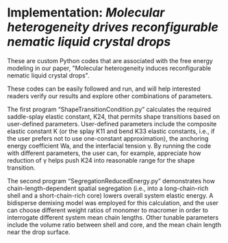 # Implementation: *Molecular heterogeneity drives reconfigurable nematic liquid crystal drops*

These are custom Python codes that are associated with the free energy modeling in our paper, "Molecular heterogeneity induces reconfigurable nematic liquid crystal drops".

These codes can be easily followed and run, and will help interested readers verify our results and explore other combinations of parameters. 

The first program “ShapeTransitionCondition.py” calculates the required saddle-splay elastic constant, K24, that permits shape transitions based on user-defined parameters. User-defined parameters include the composite elastic constant K (or the splay K11 and bend K33 elastic constants, i.e., if the user prefers not to use one-constant approximation), the anchoring energy coefficient Wa, and the interfacial tension γ. By running the code with different parameters, the user can, for example, appreciate how reduction of γ helps push K24 into reasonable range for the shape transition. 

The second program “SegregationReducedEnergy.py” demonstrates how chain-length-dependent spatial segregation (i.e., into a long-chain-rich shell and a short-chain-rich core) lowers overall system elastic energy. A bidisperse demixing model was employed for this calculation, and the user can choose different weight ratios of monomer to macromer in order to interrogate different system mean chain lengths. Other tunable parameters include the volume ratio between shell and core, and the mean chain length near the drop surface.
